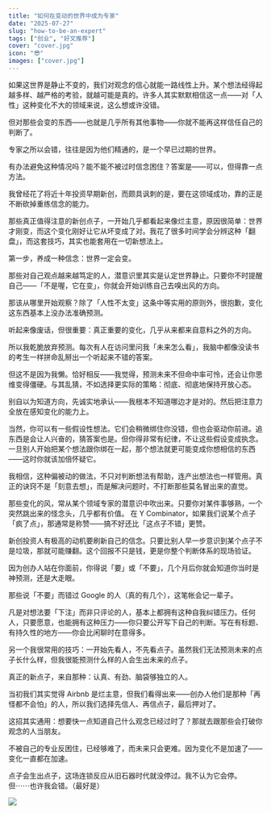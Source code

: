 ```yaml
---
title: "如何在变动的世界中成为专家"
date: "2025-07-27"
slug: "how-to-be-an-expert"
tags: ["创业", "好文推荐"]
cover: "cover.jpg"
icon: "😎"
images: ["cover.jpg"]
---
```

如果这世界是静止不变的，我们对观念的信心就能一路线性上升。某个想法经得起越多样、越严格的考验，就越可能是真的。许多人其实默默相信这一点——对「人性」这种变化不大的领域来说，这么想或许没错。



但对那些会变的东西——也就是几乎所有其他事物——你就不能再这样信任自己的判断了。



专家之所以会错，往往是因为他们精通的，是一个早已过期的世界。



有办法避免这种情况吗？能不能不被过时信念困住？答案是——可以，但得靠一点方法。



我曾经花了将近十年投资早期新创，而颇具讽刺的是，要在这领域成功，靠的正是不断砍掉重练信念的能力。



那些真正值得注意的新创点子，一开始几乎都看起来像烂主意，原因很简单：世界才刚变，而这个变化刚好让它从坏变成了对。我花了很多时间学会分辨这种「翻盘」，而这套技巧，其实也能套用在一切新想法上。



第一步，养成一种信念：世界一定会变。



那些对自己观点越来越笃定的人，潜意识里其实是认定世界静止。只要你不时提醒自己——「不是喔，它在变」，你就会开始训练自己去嗅出风的方向。



那该从哪里开始观察？除了「人性不太变」这条中等实用的原则外，很抱歉，变化这东西基本上没办法准确预测。



听起来像废话，但很重要：真正重要的变化，几乎从来都来自意料之外的方向。



所以我乾脆放弃预测。每次有人在访问里问我「未来怎么看」，我脑中都像没读书的考生一样拼命乱掰出一个听起来不错的答案。



但这不是因为我懒。恰好相反——我觉得，预测未来不但命中率可怜，还会让你思维变得僵硬。与其乱猜，不如选择更实际的策略：彻底、彻底地保持开放心态。



别自以为知道方向，先诚实地承认——我根本不知道哪边才是对的。然后把注意力全放在感知变化的能力上。



当然，你可以有一些假设性想法。它们会稍微绑住你没错，但也会驱动你前进。追东西是会让人兴奋的，猜答案也是。但你得非常有纪律，不让这些假设变成执念。
一旦别人开始把某个想法跟你绑在一起，那个想法就更可能变成你想相信的东西——这时你就该加倍怀疑它。



我相信，这种偏被动的做法，不只对判断想法有帮助，连产出想法也一样管用。真正的诀窍不是「刻意去想」，而是解决问题时，不打断那些莫名冒出来的直觉。



那些变化的风，常从某个领域专家的潜意识中吹出来。只要你对某件事够熟，一个突然跳出来的怪念头，几乎都有价值。
在 Y Combinator，如果我们说某个点子「疯了点」，那通常是称赞——搞不好还比「这点子不错」更赞。



新创投资人有极高的动机要刷新自己的信念。只要比别人早一步意识到某个点子不是垃圾，那就可能赚翻。这个回报不只是钱，更是你整个判断体系的现场验证。



因为创办人站在你面前，你得说「要」或「不要」，几个月后你就会知道你当时是神预测，还是大走眼。



那些说「不要」而错过 Google 的人（真的有几个），这笔帐会记一辈子。



凡是对想法要「下注」而非只评论的人，基本上都拥有这种自我纠错压力。任何人，只要愿意，也能拥有这种压力——你只要公开写下自己的判断。写在有标题、有持久性的地方——你会比闲聊时在意得多。



另一个我很常用的技巧：一开始先看人，不先看点子。虽然我们无法预测未来的点子长什么样，但我很能预测什么样的人会生出未来的点子。



真正的新点子，来自那种：认真、有劲、脑袋够独立的人。



当初我们其实觉得 Airbnb 是烂主意，但我们看得出来——创办人他们是那种「再怪都不会怕」的人，所以我们选择先信人、再信点子，最后押对了。



这招其实通用：想要快一点知道自己什么观念已经过时了？那就去跟那些会打破你观念的人当朋友。



不被自己的专业反困住，已经够难了，而未来只会更难。因为变化不是加速了——变化一直都在加速。



点子会生出点子，这场连锁反应从旧石器时代就没停过。我不认为它会停。
但⋯⋯也许我会错。（最好是）




![](https://prod-files-secure.s3.us-west-2.amazonaws.com/112d0858-5090-4d34-a606-b75eb8d65fd2/46476355-9cf3-4e99-9b7a-3531bc426380/1000202064.png?X-Amz-Algorithm=AWS4-HMAC-SHA256&X-Amz-Content-Sha256=UNSIGNED-PAYLOAD&X-Amz-Credential=ASIAZI2LB4664Y5PAFSB%2F20250911%2Fus-west-2%2Fs3%2Faws4_request&X-Amz-Date=20250911T202936Z&X-Amz-Expires=3600&X-Amz-Security-Token=IQoJb3JpZ2luX2VjEKT%2F%2F%2F%2F%2F%2F%2F%2F%2F%2FwEaCXVzLXdlc3QtMiJHMEUCIG06A05bn%2Fhc5TgjW4dcE1h6lvqUQlbB%2BIwZz1%2B11J%2BkAiEAmZF43ZH0CpXPVxO9ydWfjitfyJFb8LThbT5o5GHva10q%2FwMIHRAAGgw2Mzc0MjMxODM4MDUiDG%2FSaKNnIovU3Z5LAircAw64PB6XGBtEEri6VPUzuBgaB48z8sGVAdrcpFNTQyPZ7AJqRl%2F6IpWiWELveHQ6cXIlC%2BJlKK6y5QQKnFrnCv9%2FOT3OeGwDfVKfHuovJijZBhH75emAdU9N66KOpmYZGpL8O52Bm%2FCKqQGuxcvkEWhFrWIGbTKux5PmfmAiXCWE1VT4MYe0%2FEXcWk2E397PeO4MAbsDk235%2FjcuEXaVkNppRwBSVhrw9EY8uvzvwxMowGcY4EpVVK0%2Bp6s6GHLRqRlDZ3RmHxlH0oKBbcXdj%2BjkbCDzcvWmQnvV7uUpI2mCWoMmY5KiTY2fYn3P9KWYbcPeH94TJh3CraXBXaerv6As2HHANU9ZLYBYcdYh5%2BTemz2mbv9Eb%2BzmuKSu3Rh9cRwyYR9rVIDkFta20oOuhAzHEJTbFAQVoVkc%2BOD0yclwUahe7aUGpLt5jtdmetmHiS6V059oe6jp65npQkkAQarLQi1oeUEEp8q2x4ttGXiXzNThL0u1CjQ1gIogwLo6P95h6KLcTcY7qwledMRyNiWtWtl8dtP9eKFkXwarbhffIJqWlHOxswX7AJ%2FaGMF84xpSYskfqM9s0DNRVVYb4Wc%2B%2Fg%2BlHDgjOTz81RXpSlU2yEYJZCY1pQfcyhjzMJnLjMYGOqUBmzIecytAaUxWH7Ld2Y2vALSNqGIk52fwHj3WIxfaV20RVa8hTbl1kmfegrChE1zl0BE0ccIWaIvYTgIMOcPZYbnDqNxEPay76R9U1uaEoQ31uv9KmNhqfaqi646FavAYiCqSmKmGCaoAvXju%2BSnNT81Y66b2%2FMQP5bkzwChwOjd39pTkD1hTPZqIfZwCpCehNlPxzYQtO5cP%2Fcba9AROtv6TznBH&X-Amz-Signature=c55fdaffd84705965e65b950388947391c91df884a3adaa1489c6fa5d4319e4c&X-Amz-SignedHeaders=host&x-amz-checksum-mode=ENABLED&x-id=GetObject)

